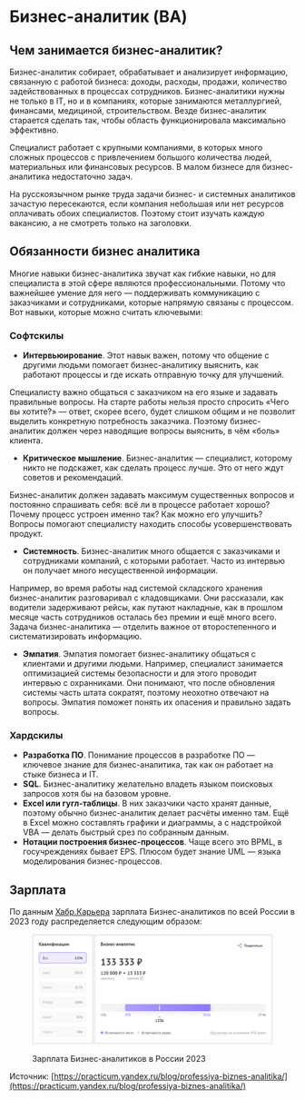 # Бизнес-аналитик (BA)

## Чем занимается бизнес-аналитик?

Бизнес-аналитик собирает, обрабатывает и анализирует информацию, связанную с работой бизнеса: доходы, расходы, продажи, количество задействованных в процессах сотрудников. Бизнес-аналитики нужны не только в IT, но и в компаниях, которые занимаются металлургией, финансами, медициной, строительством. Везде бизнес-аналитик старается сделать так, чтобы область функционировала максимально эффективно.

Специалист работает с крупными компаниями, в которых много сложных процессов с привлечением большого количества людей, материальных или финансовых ресурсов. В малом бизнесе для бизнес-аналитика недостаточно задач.

На русскоязычном рынке труда задачи бизнес- и системных аналитиков зачастую пересекаются, если компания небольшая или нет ресурсов оплачивать обоих специалистов. Поэтому стоит изучать каждую вакансию, а не смотреть только на заголовки.

## Обязанности бизнес аналитика

Многие навыки бизнес-аналитика звучат как гибкие навыки, но для специалиста в этой сфере являются профессиональными. Потому что важнейшее умение для него — поддерживать коммуникацию с заказчиками и сотрудниками, которые напрямую связаны с процессом. Вот навыки, которые можно считать ключевыми:

### Софтскилы

* **Интервьюирование**. Этот навык важен, потому что общение с другими людьми помогает бизнес-аналитику выяснить, как работают процессы и где искать отправную точку для улучшений.

Специалисту важно общаться с заказчиком на его языке и задавать правильные вопросы. На старте работы нельзя просто спросить «Чего вы хотите?» — ответ, скорее всего, будет слишком общим и не позволит выделить конкретную потребность заказчика. Поэтому бизнес-аналитик должен через наводящие вопросы выяснить, в чём «боль» клиента.

* **Критическое мышление**. Бизнес-аналитик — специалист, которому никто не подскажет, как сделать процесс лучше. Это от него ждут советов и рекомендаций.

Бизнес-аналитик должен задавать максимум существенных вопросов и постоянно спрашивать себя: всё ли в процессе работает хорошо? Почему процесс устроен именно так? Как можно его улучшить? Вопросы помогают специалисту находить способы усовершенствовать продукт.

* **Системность**. Бизнес-аналитик много общается с заказчиками и сотрудниками компаний, с которыми работает. Часто из интервью он получает много несущественной информации.

Например, во время работы над системой складского хранения бизнес-аналитик разговаривал с кладовщиками. Они рассказали, как водители задерживают рейсы, как путают накладные, как в прошлом месяце часть сотрудников осталась без премии и ещё много всего. Задача бизнес-аналитика — отделить важное от второстепенного и систематизировать информацию.

* **Эмпатия**. Эмпатия помогает бизнес-аналитику общаться с клиентами и другими людьми. Например, специалист занимается оптимизацией системы безопасности и для этого проводит интервью с охранниками. Они понимают, что после обновления системы часть штата сократят, поэтому неохотно отвечают на вопросы. Эмпатия поможет понять их опасения и правильно задать вопросы.

### Хардскилы

* **Разработка ПО**. Понимание процессов в разработке ПО — ключевое знание для бизнес-аналитика, так как он работает на стыке бизнеса и IT.&#x20;
* **SQL**. Бизнес-аналитику желательно владеть языком поисковых запросов хотя бы на базовом уровне.&#x20;
* **Excel или гугл-таблицы**. В них заказчики часто хранят данные, поэтому обычно бизнес-аналитик делает расчёты именно там. Ещё в Excel можно составлять графики и диаграммы, а с надстройкой VBA — делать быстрый срез по собранным данным.
* **Нотации построения бизнес-процессов**. Чаще всего это BPML, в госучреждениях бывает EPS. Плюсом будет знание UML — языка моделирования бизнес-процессов.

## Зарплата

По данным [Хабр.Карьера](https://career.habr.com/salaries?qualification=All\&spec\_aliases%5B%5D=business\_analyst\&isShared=true) зарплата Бизнес-аналитиков по всей России в 2023 году распределяется следующим образом:

<figure><img src="../../../.gitbook/assets/image (8).png" alt=""><figcaption><p>Зарплата Бизнес-аналитиков в России 2023</p></figcaption></figure>







Источник: [https://practicum.yandex.ru/blog/professiya-biznes-analitika/](https://practicum.yandex.ru/blog/professiya-biznes-analitika/)
